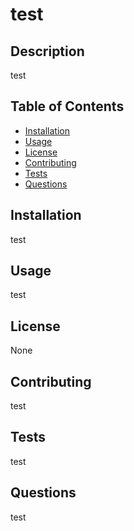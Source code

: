 
  # test

## Description
test

## Table of Contents
* [Installation](#installation)
* [Usage](#usage)
* [License](#license)
* [Contributing](#contributing)
* [Tests](#tests)
* [Questions](#questions)

## Installation
test

## Usage
test

## License
None

## Contributing
test

## Tests
test

## Questions
test
